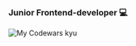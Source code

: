 ### Junior Frontend-developer 💻

<picture>
 <img alt="My Codewars kyu" src="https://www.codewars.com/users/aleshkinpaul/badges/small">
</picture>
